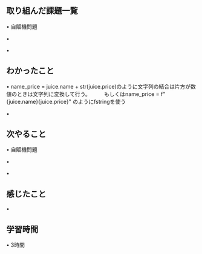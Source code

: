 ## 取り組んだ課題一覧
• 自販機問題


• 


• 


## わかったこと
• name_price = juice.name + str(juice.price)のように文字列の結合は片方が数値のときは文字列に変換して行う。               　　                                    もしくはname_price = f"{juice.name}{juice.price}" のようにfstringを使う



• 


## 次やること
• 自販機問題


• 


• 

## 感じたこと
• 


## 学習時間
• 3時間